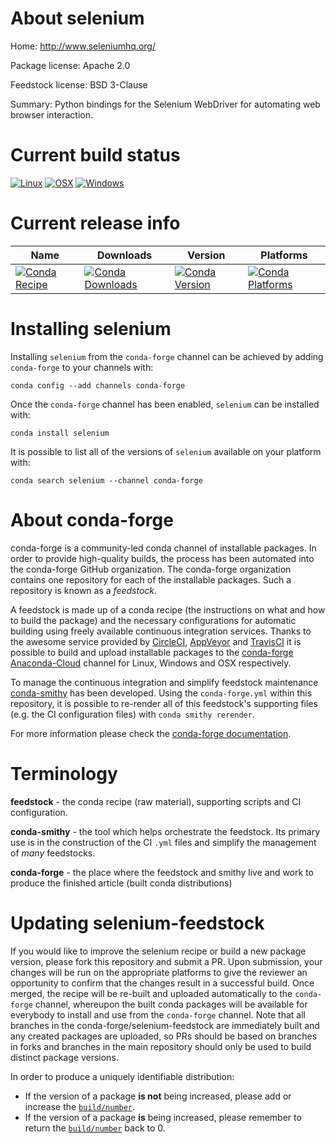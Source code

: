 About selenium
==============

Home: http://www.seleniumhq.org/

Package license: Apache 2.0

Feedstock license: BSD 3-Clause

Summary: Python bindings for the Selenium WebDriver for automating web browser interaction.



Current build status
====================

[![Linux](https://img.shields.io/circleci/project/github/conda-forge/selenium-feedstock/master.svg?label=Linux)](https://circleci.com/gh/conda-forge/selenium-feedstock)
[![OSX](https://img.shields.io/travis/conda-forge/selenium-feedstock/master.svg?label=macOS)](https://travis-ci.org/conda-forge/selenium-feedstock)
[![Windows](https://img.shields.io/appveyor/ci/conda-forge/selenium-feedstock/master.svg?label=Windows)](https://ci.appveyor.com/project/conda-forge/selenium-feedstock/branch/master)

Current release info
====================

| Name | Downloads | Version | Platforms |
| --- | --- | --- | --- |
| [![Conda Recipe](https://img.shields.io/badge/recipe-selenium-green.svg)](https://anaconda.org/conda-forge/selenium) | [![Conda Downloads](https://img.shields.io/conda/dn/conda-forge/selenium.svg)](https://anaconda.org/conda-forge/selenium) | [![Conda Version](https://img.shields.io/conda/vn/conda-forge/selenium.svg)](https://anaconda.org/conda-forge/selenium) | [![Conda Platforms](https://img.shields.io/conda/pn/conda-forge/selenium.svg)](https://anaconda.org/conda-forge/selenium) |

Installing selenium
===================

Installing `selenium` from the `conda-forge` channel can be achieved by adding `conda-forge` to your channels with:

```
conda config --add channels conda-forge
```

Once the `conda-forge` channel has been enabled, `selenium` can be installed with:

```
conda install selenium
```

It is possible to list all of the versions of `selenium` available on your platform with:

```
conda search selenium --channel conda-forge
```


About conda-forge
=================

conda-forge is a community-led conda channel of installable packages.
In order to provide high-quality builds, the process has been automated into the
conda-forge GitHub organization. The conda-forge organization contains one repository
for each of the installable packages. Such a repository is known as a *feedstock*.

A feedstock is made up of a conda recipe (the instructions on what and how to build
the package) and the necessary configurations for automatic building using freely
available continuous integration services. Thanks to the awesome service provided by
[CircleCI](https://circleci.com/), [AppVeyor](http://www.appveyor.com/)
and [TravisCI](https://travis-ci.org/) it is possible to build and upload installable
packages to the [conda-forge](https://anaconda.org/conda-forge)
[Anaconda-Cloud](http://docs.anaconda.org/) channel for Linux, Windows and OSX respectively.

To manage the continuous integration and simplify feedstock maintenance
[conda-smithy](http://github.com/conda-forge/conda-smithy) has been developed.
Using the ``conda-forge.yml`` within this repository, it is possible to re-render all of
this feedstock's supporting files (e.g. the CI configuration files) with ``conda smithy rerender``.

For more information please check the [conda-forge documentation](https://conda-forge.org/docs/).

Terminology
===========

**feedstock** - the conda recipe (raw material), supporting scripts and CI configuration.

**conda-smithy** - the tool which helps orchestrate the feedstock.
                   Its primary use is in the construction of the CI ``.yml`` files
                   and simplify the management of *many* feedstocks.

**conda-forge** - the place where the feedstock and smithy live and work to
                  produce the finished article (built conda distributions)


Updating selenium-feedstock
===========================

If you would like to improve the selenium recipe or build a new
package version, please fork this repository and submit a PR. Upon submission,
your changes will be run on the appropriate platforms to give the reviewer an
opportunity to confirm that the changes result in a successful build. Once
merged, the recipe will be re-built and uploaded automatically to the
`conda-forge` channel, whereupon the built conda packages will be available for
everybody to install and use from the `conda-forge` channel.
Note that all branches in the conda-forge/selenium-feedstock are
immediately built and any created packages are uploaded, so PRs should be based
on branches in forks and branches in the main repository should only be used to
build distinct package versions.

In order to produce a uniquely identifiable distribution:
 * If the version of a package **is not** being increased, please add or increase
   the [``build/number``](http://conda.pydata.org/docs/building/meta-yaml.html#build-number-and-string).
 * If the version of a package **is** being increased, please remember to return
   the [``build/number``](http://conda.pydata.org/docs/building/meta-yaml.html#build-number-and-string)
   back to 0.
